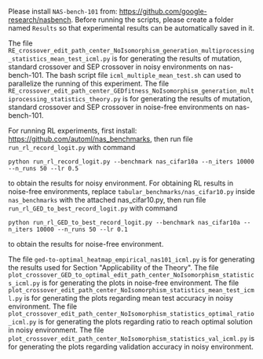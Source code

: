 Please install ```NAS-bench-101``` from: https://github.com/google-research/nasbench.
Before running the scripts, please create a folder named ```Results``` so that experimental results can be automatically saved in it.

The file ```RE_crossover_edit_path_center_NoIsomorphism_generation_multiprocessing_statistics_mean_test_icml.py```
is for generating the results of mutation, standard crossover and SEP crossover in noisy environments on nas-bench-101. 
The bash script file
```icml_multiple_mean_test.sh``` can used to parallelize the running of this experiment.
The file ```RE_crossover_edit_path_center_GEDfitness_NoIsomorphism_generation_multiprocessing_statistics_theory.py```
is for generating the results of mutation, standard crossover and SEP crossover in noise-free environments on nas-bench-101.

For running RL experiments, first install: https://github.com/automl/nas_benchmarks, then run file ```run_rl_record_logit.py``` with command
```
python run_rl_record_logit.py --benchmark nas_cifar10a --n_iters 10000 --n_runs 50 --lr 0.5
``` 
to obtain the results for noisy environment.
For obtaining RL results in noise-free environments, replace ```tabular_benchmarks/nas_cifar10.py``` inside ```nas_benchmarks``` with
the attached nas_cifar10.py, then run file ```run_rl_GED_to_best_record_logit.py``` with command 
```
python run_rl_GED_to_best_record_logit.py --benchmark nas_cifar10a --n_iters 10000 --n_runs 50 --lr 0.1
``` 
to obtain the results for noise-free environment.

The file ```ged-to-optimal_heatmap_empirical_nas101_icml.py``` is for generating the results used for Section "Applicability of the Theory".
The file ```plot_crossover_GED_to_optimal_edit_path_center_NoIsomorphism_statistics_icml.py``` is for generating the plots in noise-free environment.
The file ```plot_crossover_edit_path_center_NoIsomorphism_statistics_mean_test_icml.py``` is for generating the plots regarding mean test accuracy in noisy environment.
The file ```plot_crossover_edit_path_center_NoIsomorphism_statistics_optimal_ratio_icml.py``` is for generating the plots regarding ratio to reach optimal solution in noisy environment.
The file ```plot_crossover_edit_path_center_NoIsomorphism_statistics_val_icml.py``` is for generating the plots regarding validation accuracy in noisy environment.
